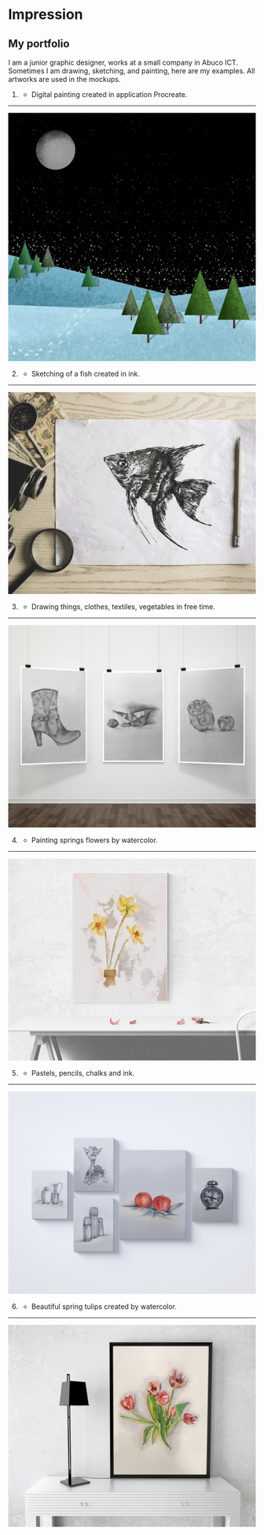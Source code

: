 # Impression

## My portfolio

I am a junior graphic designer, works at a small company in Abuco ICT. Sometimes I am drawing, sketching, and painting, here are my examples. All artworks are used in the mockups.

1. - Digital painting created in application Procreate.
---
![image](00-composition/img/1.jpg)

2. - Sketching of a fish created in ink.
---
![image](00-composition/img/2.jpg)

3. - Drawing things, clothes, textiles, vegetables in free time.
---
![image](00-composition/img/3.jpg)

4. - Painting springs flowers by watercolor.
---
![image](00-composition/img/4.jpg)

5. - Pastels, pencils, chalks and ink.
---
![image](00-composition/img/5.jpg)

6. - Beautiful spring tulips created by watercolor.
---
![image](00-composition/img/6.jpg)

